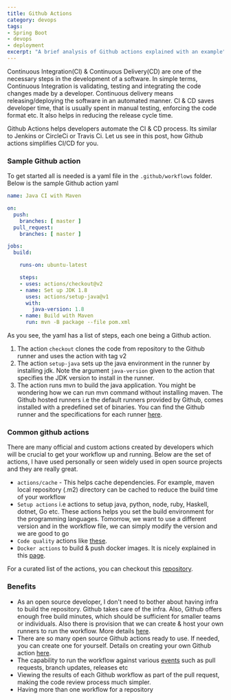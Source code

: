 ```yaml
---
title: Github Actions
category: devops
tags:
- Spring Boot
- devops
- deployment
excerpt: "A brief analysis of Github actions explained with an example"
---
```


Continuous Integration(CI) & Continuous Delivery(CD) are one of the necessary steps in the development of a software. In simple terms, Continuous Integration is validating, testing and integrating the code changes made by a developer. Continuous delivery means releasing/deploying the software in an automated manner. CI & CD saves developer time, that is usually spent in manual testing, enforcing the code format etc. It also helps in reducing the release cycle time.

Github Actions helps developers automate the CI & CD process. Its similar to Jenkins or CircleCi or Travis Ci. Let us see in this post, how Github actions simplifies CI/CD for you.

### Sample Github action
To get started all is needed is a yaml file in the `.github/workflows` folder.  Below is the sample Github action yaml

```yaml
name: Java CI with Maven

on:
  push:
    branches: [ master ]
  pull_request:
    branches: [ master ]

jobs:
  build:

    runs-on: ubuntu-latest

    steps:
    - uses: actions/checkout@v2
    - name: Set up JDK 1.8
      uses: actions/setup-java@v1
      with:
        java-version: 1.8
    - name: Build with Maven
      run: mvn -B package --file pom.xml

```

As you see, the yaml has a list of steps, each one being a Github action. 
1. The action `checkout` clones the code from repository to the Github runner and uses the action with tag v2
2. The  action `setup-java` sets up the java environment in the runner by installing jdk. Note the argument `java-version` given to the action that specifies the JDK version to install in the runner. 
3. The action runs mvn to build the java application. You might be wondering how we can run mvn command without installing maven. The Github hosted runners i.e the default runners provided by Github, comes installed with a predefined set of binaries. You can find the Github runner and the specifications for each runner [here][github runner pre-installed softwares].

### Common github actions
 There are many official and custom actions created by developers which will be crucial to get your workflow up and running. Below are the set of actions, I have used personally or seen widely used in open source projects and they are really great.
 - `actions/cache` - This helps cache dependencies. For example, maven local repository (.m2) directory can be cached to reduce the build time of your workflow
 - `Setup actions` i.e actions to setup java, python, node, ruby, Haskell, dotnet, Go etc. These actions helps you set the build environment for the programming languages. Tomorrow, we want to use a different version and in the workflow file, we can simply modify the version and we are good to go
 - `Code quality` actions like [these][code quality actions].
 - `Docker actions` to build & push docker images. It is nicely explained in this [page][docker build push action].
 
 For a curated list of the actions, you can checkout this [repository][github actions curated].

### Benefits
- As an open source developer, I don't need to bother about having infra to build the repository. Github takes care of the infra. Also, Github offers enough free build minutes, which should be sufficient for smaller teams or individuals. Also there is provision that we can create & host your own runners to run the workflow. More details [here][self-hosted runners].
- There are so many open source Github actions ready to use. If needed, you can create one for yourself. Details on creating your own Github action [here][custom github action].
- The capability to run the workflow against various [events][workflow trigger] such as pull requests, branch updates, releases etc
- Viewing the results of each Github workflow as part of the pull request, making the code review process much simpler.
- Having more than one workflow for a repository

[self-hosted runners]: https://docs.github.com/en/free-pro-team@latest/actions/hosting-your-own-runners/about-self-hosted-runners
[custom github action]: https://docs.github.com/en/free-pro-team@latest/actions/creating-actions
[workflow trigger]: https://docs.github.com/en/free-pro-team@latest/actions/reference/events-that-trigger-workflows
[github runner pre-installed softwares]: https://docs.github.com/en/free-pro-team@latest/actions/reference/specifications-for-github-hosted-runners
[github actions curated]: https://github.com/sdras/awesome-actions
[code quality actions]: https://github.com/marketplace/category/code-quality
[docker build push action]: https://www.docker.com/blog/docker-github-actions/
